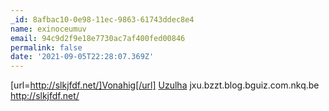 ```yaml
---
_id: 8afbac10-0e98-11ec-9863-61743ddec8e4
name: exinoceumuv
email: 94c9d2f9e18e7730ac7af400fed00846
permalink: false
date: '2021-09-05T22:28:07.369Z'
---
```

[url=http://slkjfdf.net/]Vonahig[/url] <a href="http://slkjfdf.net/">Uzulha</a> jxu.bzzt.blog.bguiz.com.nkq.be http://slkjfdf.net/
